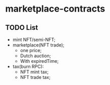 # marketplace-contracts

## TODO List

- mint NFT/semi-NFT;
- marketplace(NFT trade);
    - one price;
    - Dutch auction;
    - With expiredTime;
- tax(burn RPC):
    - NFT mint tax;
    - NFT trade tax;